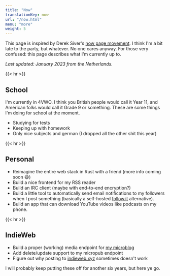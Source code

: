 ```yaml
---
title: "Now"
translationKey: now
url: "/now.html"
menu: "more"
weight: 5
---
```


This page is inspired by Derek Siver's [now page movement](https://sive.rs/nowff). I think I'm a bit late to the party, but whatever. No one cares anyway. For those very confused: this page describes what I'm currently up to.

_Last updated: January 2023 from the Netherlands._

{{< hr >}}

## School

I'm currently in 4VWO. I think you British people would call it Year 11, and American folks would call it Grade 9 or something. These are some things I'm doing for school at the moment.

-   Studying for tests
-   Keeping up with homework
-   Only nice subjects and german (I dropped all the other shit this year)

{{< hr >}}

## Personal

-   Reimagine the entire web stack in Rust with a friend (more info coming soon :smile:)
-   Build a nice frontend for my RSS reader
-   Build an IRC client (maybe with end-to-end encryption?)
-   Build a little tool to automatically send email notifications to my followers when I post something (basically a self-hosted [follow.it](https://follow.it) alternative).
-   Build an app that can download YouTube videos like podcasts on my phone.

{{< hr >}}

## IndieWeb

-   Build a proper (working) media endpoint for [my microblog](https://micro.geheimesite.nl)
-   Add delete/update support to my micropub endpoint
-   Figure out why posting to [indieweb.xyz](https://indieweb.xyz) sometimes doesn't work

I will probably keep putting these off for another six years, but here ye go.
